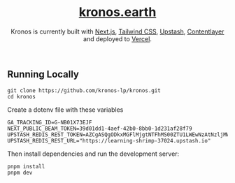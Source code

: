 <div align="center">
    <a href="https://kronos.earth"><h1 align="center">kronos.earth</h1></a>
    
Kronos is currently built with [Next.js](https://nextjs.org/), [Tailwind CSS](https://tailwindcss.com/), [Upstash](https://upstash.com), [Contentlayer](https://www.contentlayer.dev/) and deployed to [Vercel](https://vercel.com/).

</div>

<br/>



## Running Locally


```sh-session
git clone https://github.com/kronos-lp/kronos.git
cd kronos
```

Create a dotenv file with these variables
```sh-session
GA_TRACKING_ID=G-NB01X73EJF
NEXT_PUBLIC_BEAM_TOKEN=39d01dd1-4aef-42b0-8bb0-1d231af28f79
UPSTASH_REDIS_REST_TOKEN=AZCgASQgODkxMGFlMjgtNTFhMS00ZTU1LWEwNzAtNzljMWExYjI3OGQ3ODNkMmI4YzhmY2I3NDBjNWI5NmExNTMyMGQ4ZDBiYmQ=
UPSTASH_REDIS_REST_URL="https://learning-shrimp-37024.upstash.io"
```

Then install dependencies and run the development server:
```sh-session
pnpm install
pnpm dev
```

